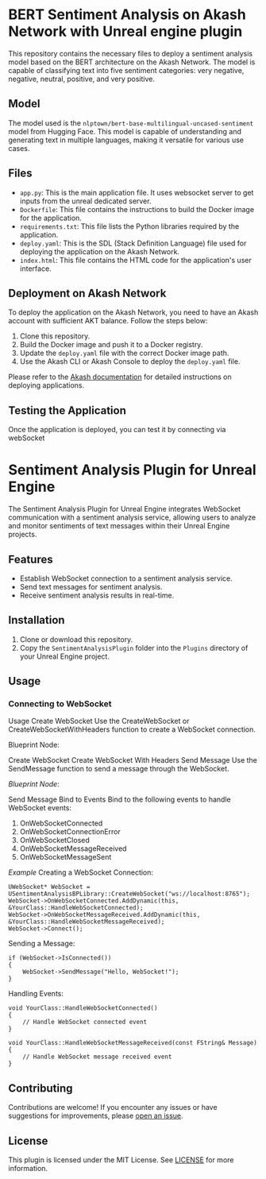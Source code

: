 # BERT Sentiment Analysis on Akash Network with Unreal engine plugin

This repository contains the necessary files to deploy a sentiment analysis model based on the BERT architecture on the Akash Network. The model is capable of classifying text into five sentiment categories: very negative, negative, neutral, positive, and very positive.

## Model

The model used is the `nlptown/bert-base-multilingual-uncased-sentiment` model from Hugging Face. This model is capable of understanding and generating text in multiple languages, making it versatile for various use cases.

## Files

- `app.py`: This is the main application file. It uses websocket server to get inputs from the unreal dedicated server.
- `Dockerfile`: This file contains the instructions to build the Docker image for the application.
- `requirements.txt`: This file lists the Python libraries required by the application.
- `deploy.yaml`: This is the SDL (Stack Definition Language) file used for deploying the application on the Akash Network.
- `index.html`: This file contains the HTML code for the application's user interface.

## Deployment on Akash Network

To deploy the application on the Akash Network, you need to have an Akash account with sufficient AKT balance. Follow the steps below:

1. Clone this repository.
2. Build the Docker image and push it to a Docker registry.
3. Update the `deploy.yaml` file with the correct Docker image path.
4. Use the Akash CLI or Akash Console to deploy the `deploy.yaml` file.

Please refer to the [Akash documentation](https://docs.akash.network/) for detailed instructions on deploying applications.

## Testing the Application

Once the application is deployed, you can test it by connecting via webSocket

# Sentiment Analysis Plugin for Unreal Engine

The Sentiment Analysis Plugin for Unreal Engine integrates WebSocket communication with a sentiment analysis service, allowing users to analyze and monitor sentiments of text messages within their Unreal Engine projects.

## Features

- Establish WebSocket connection to a sentiment analysis service.
- Send text messages for sentiment analysis.
- Receive sentiment analysis results in real-time.

## Installation

1. Clone or download this repository.
2. Copy the `SentimentAnalysisPlugin` folder into the `Plugins` directory of your Unreal Engine project.

## Usage

### Connecting to WebSocket

Usage
Create WebSocket
Use the CreateWebSocket or CreateWebSocketWithHeaders function to create a WebSocket connection.

Blueprint Node:

Create WebSocket
Create WebSocket With Headers
Send Message
Use the SendMessage function to send a message through the WebSocket.

*Blueprint Node*:

Send Message
Bind to Events
Bind to the following events to handle WebSocket events:

1. OnWebSocketConnected
2. OnWebSocketConnectionError
3. OnWebSocketClosed
4. OnWebSocketMessageReceived
5. OnWebSocketMessageSent

*Example*
Creating a WebSocket Connection:

```
UWebSocket* WebSocket = USentimentAnalysisBPLibrary::CreateWebSocket("ws://localhost:8765");
WebSocket->OnWebSocketConnected.AddDynamic(this, &YourClass::HandleWebSocketConnected);
WebSocket->OnWebSocketMessageReceived.AddDynamic(this, &YourClass::HandleWebSocketMessageReceived);
WebSocket->Connect();
```
Sending a Message:

```
if (WebSocket->IsConnected())
{
    WebSocket->SendMessage("Hello, WebSocket!");
}
```
Handling Events:

```
void YourClass::HandleWebSocketConnected()
{
    // Handle WebSocket connected event
}

void YourClass::HandleWebSocketMessageReceived(const FString& Message)
{
    // Handle WebSocket message received event
}
```


## Contributing

Contributions are welcome! If you encounter any issues or have suggestions for improvements, please [open an issue](https://github.com/bert-sentiment-analysis/issues).

## License

This plugin is licensed under the MIT License. See [LICENSE](LICENSE) for more information.
